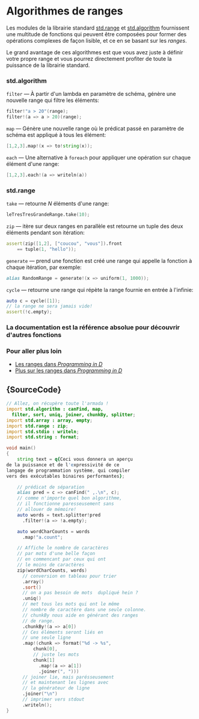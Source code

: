# Algorithmes de ranges

Les modules de la librairie standard [std.range](http://dlang.org/phobos/std_range.html) et [std.algorithm](http://dlang.org/phobos/std_algorithm.html) fournissent une multitude de fonctions qui peuvent être composées pour former des opérations complexes de façon lisible, et ce en se basant sur les *ranges*.

Le grand avantage de ces algorithmes est que vous avez juste à définir votre propre range et vous pourrez directement profiter de toute la puissance de la librairie standard.

### std.algorithm

`filter` — À partir d'un lambda en paramètre de schéma, génère une nouvelle range qui filtre les éléments:

```d
filter!"a > 20"(range);
filter!(a => a > 20)(range);
```

`map` — Génère une nouvelle range où le prédicat passé en paramètre de schéma est appliqué à tous les élément:

```d
[1,2,3].map!(x => to!string(x));
```

`each` — Une alternative à `foreach` pour appliquer une opération sur chaque élément d'une range:

```d
[1,2,3].each!(a => writeln(a))
```

### std.range

`take` — retourne *N* éléments d'une range:

```d
leTresTresGrandeRange.take(10);
```

`zip` — itère sur deux ranges en parallèle est retourne un tuple des deux éléments pendant son itération:

```d
assert(zip([1,2], ["coucou", "vous"]).front
    == tuple(1, "hello"));
```

`generate` — prend une fonction est créé une range qui appelle la fonction à chaque itération, par exemple:

```d
alias RandomRange = generate!(x => uniform(1, 1000));
```

`cycle` — retourne une range qui répète la range fournie en entrée à l'infinie:

```d
auto c = cycle([1]);
// la range ne sera jamais vide!
assert(!c.empty);
```

### La documentation est la référence absolue pour découvrir d'autres fonctions

### Pour aller plus loin

- [Les ranges dans _Programming in D_](http://ddili.org/ders/d.en/ranges.html)
- [Plus sur les ranges dans _Programming in D_](http://ddili.org/ders/d.en/ranges_more.html)

## {SourceCode}

```d
// Allez, on récupère toute l'armada !
import std.algorithm : canFind, map,
  filter, sort, uniq, joiner, chunkBy, splitter;
import std.array : array, empty;
import std.range : zip;
import std.stdio : writeln;
import std.string : format;

void main()
{
    string text = q{Ceci vous donnera un aperçu
de la puissance et de l'expressivité de ce
langage de programmation système, qui compiler
vers des exécutables binaires performantes};

    // prédicat de séparation
    alias pred = c => canFind(" ,.\n", c);
    // comme n'importe quel bon algorithme,
    // il fonctionne paresseusement sans
    // allouer de mémoire!
    auto words = text.splitter!pred
      .filter!(a => !a.empty);

    auto wordCharCounts = words
      .map!"a.count";

    // Affiche le nombre de caractères
    // par mots d'une belle façon
    // en commencant par ceux qui ont
    // le moins de caractères
    zip(wordCharCounts, words)
      // conversion en tableau pour trier
      .array()
      .sort()
      // on a pas besoin de mots  dupliqué hein ?
      .uniq()
      // met tous les mots qui ont le même 
      // nombre de caractère dans une seule colonne. 
      // chunkBy nous aide en générant des ranges
      // de range.
      .chunkBy!(a => a[0])
      // Ces éléments seront liés en
      // une seule ligne
      .map!(chunk => format("%d -> %s",
          chunk[0],
          // juste les mots
          chunk[1]
            .map!(a => a[1])
            .joiner(", ")))
      // joiner lie, mais parésseusement
      // et maintenant les lignes avec
      // la générateur de ligne
      .joiner("\n")
      // imprimer vers stdout
      .writeln();
}
```
